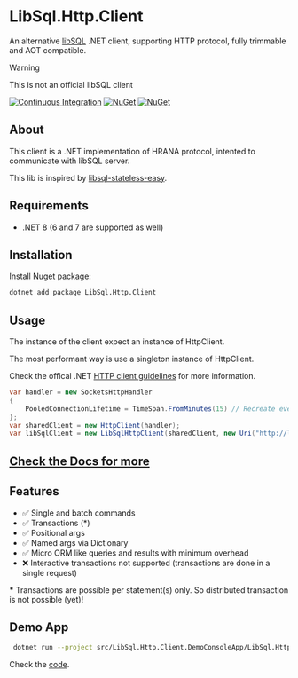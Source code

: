 # LibSql.Http.Client

An alternative [libSQL](https://github.com/tursodatabase/libsql) .NET client, supporting HTTP protocol, fully trimmable and AOT compatible.

> [!WARNING]
> This is not an official libSQL client

[![Continuous Integration](https://github.com/hermogenes/libsql-http-client-dotnet/actions/workflows/ci.yml/badge.svg?branch=main&event=push)](https://github.com/hermogenes/libsql-http-client-dotnet/actions/workflows/ci.yml) [![NuGet](https://img.shields.io/nuget/dt/LibSql.Http.Client.svg)](https://www.nuget.org/stats/packages/LibSql.Http.Client?groupby=Version) [![NuGet](https://img.shields.io/nuget/vpre/LibSql.Http.Client.svg)](https://www.nuget.org/packages/LibSql.Http.Client/)

## About

This client is a .NET implementation of HRANA protocol, intented to communicate with libSQL server.

This lib is inspired by [libsql-stateless-easy](https://github.com/DaBigBlob/libsql-stateless-easy).

## Requirements

- .NET 8 (6 and 7 are supported as well)

## Installation

Install [Nuget](https://www.nuget.org/packages/LibSql.Http.Client/) package:

```sh
dotnet add package LibSql.Http.Client
```

## Usage

The instance of the client expect an instance of HttpClient.

The most performant way is use a singleton instance of HttpClient.

Check the offical .NET [HTTP client guidelines](https://learn.microsoft.com/en-us/dotnet/fundamentals/networking/http/httpclient-guidelines) for more information.

```csharp
var handler = new SocketsHttpHandler
{
    PooledConnectionLifetime = TimeSpan.FromMinutes(15) // Recreate every 15 minutes
};
var sharedClient = new HttpClient(handler);
var libSqlClient = new LibSqlHttpClient(sharedClient, new Uri("http://localhost:8080"));
```

## [Check the Docs for more](https://libsql-http-client-dotnet.pages.dev/)

## Features

- ✅ Single and batch commands
- ✅ Transactions (\*)
- ✅ Positional args
- ✅ Named args via Dictionary
- ✅ Micro ORM like queries and results with minimum overhead
- ❌ Interactive transactions not supported (transactions are done in a single request)

**\*** Transactions are possible per statement(s) only. So distributed transaction is not possible (yet)!

## Demo App

```sh
 dotnet run --project src/LibSql.Http.Client.DemoConsoleApp/LibSql.Http.Client.DemoConsoleApp.csproj
```

Check the [code](./src/LibSql.Http.Client.DemoConsoleApp/Program.cs).
